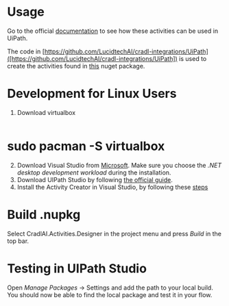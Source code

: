 # Usage

Go to the official [documentation](https://docs.cradl.ai/integrations/uipath) to see how these activities can be used in UiPath.

The code in [https://github.com/LucidtechAI/cradl-integrations/UiPath]([https://github.com/LucidtechAI/cradl-integrations/UiPath]) is used to create the activities found in [this](https://www.nuget.org/packages/CradlAI.Activities) nuget package.

# Development for Linux Users
1. Download virtualbox 
```commandline
```
# sudo pacman -S virtualbox  
2. Download Visual Studio from [Microsoft](https://visualstudio.microsoft.com/downloads/). Make sure you choose the _.NET desktop development workload_ during the installation. 
3. Download UIPath Studio by following [the official guide](https://docs.uipath.com/studio/standalone/2022.10/user-guide/install-studio).
4. Install the Activity Creator in Visual Studio, by following these [steps](https://docs.uipath.com/activities/other/latest/developer/using-activity-creator)

# Build .nupkg
Select CradlAI.Activities.Designer in the project menu and press _Build_ in the top bar.

# Testing in UIPath Studio
Open _Manage Packages_ -> Settings and add the path to your local build. You should now be able to find the local package and test it in your flow.
